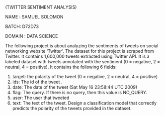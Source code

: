  (TWITTER SENTIMENT ANALYSIS)

 NAME : SAMUEL SOLOMON

BATCH: D72D73

DOMAIN : DATA SCIENCE


 
 The following project is about analyzing the sentiments of tweets on social networking website
 ‘Twitter’. The dataset for this project is scraped from Twitter. It contains 1,600,000 tweets
 extracted using Twitter API. It is a labeled dataset with tweets annotated with the sentiment (0 =
 negative, 2 = neutral, 4 = positive).
 It contains the following 6 fields:
 1. target: the polarity of the tweet (0 = negative, 2 = neutral, 4 = positive)
 2. ids: The id of the tweet .
 3. date: The date of the tweet (Sat May 16 23:58:44 UTC 2009)
 4. flag: The query. If there is no query, then this value is NO_QUERY.
 5. user: The user that tweeted
 6. text: The text of the tweet.
 Design a classification model that correctly predicts the polarity of the tweets provided in the
 dataset.


